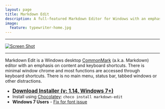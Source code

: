 ```yaml
---
layout: page
title: Markdown Edit
description: A full-featured Markdown Editor for Windows with an emphasis on content and keyboard shortcuts
image:
  feature: typewriter-home.jpg
---
```


------------------------------------------------------------------------

<div class="screenshot">
<a href="http://mike-ward.net/cdn/images/markdown-edit/markdown-edit-screenshot.png" target="_blank"><img src="http://mike-ward.net/cdn/images/markdown-edit/markdown-edit-screenshot.png" alt="Screen Shot"/></a>
</div>

------------------------------------------------------------------------

Markdown Edit is a Windows desktop [CommonMark](http://commonmark.org)
(a.k.a. Markdown) editor with an emphasis on content and keyboard
shortcuts. There is minimal window chrome and most functions are
accessed through keyboard shortcuts. There is no main menu, status bar,
tabbed windows or other distractions.

-   <a href="https://github.com/mike-ward/Markdown-Edit/releases/latest" style="font-weight:bold; font-size:larger;">Download
    Installer (v: 1.14, Windows 7+)</a>
-   Install using
    [Chocolatey](https://chocolatey.org/packages/markdown-edit):
    `choco install markdown-edit`
-   **Windows 7 Users** - [Fix for font
    issue](https://github.com/mike-ward/Markdown-Edit/issues/14)

